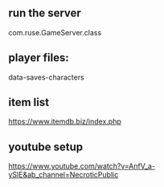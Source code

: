 run the server 
-
com.ruse.GameServer.class

player files:
-
data-saves-characters

item list
-
https://www.itemdb.biz/index.php


youtube setup 
-
https://www.youtube.com/watch?v=AnfV_a-ySlE&ab_channel=NecroticPublic

